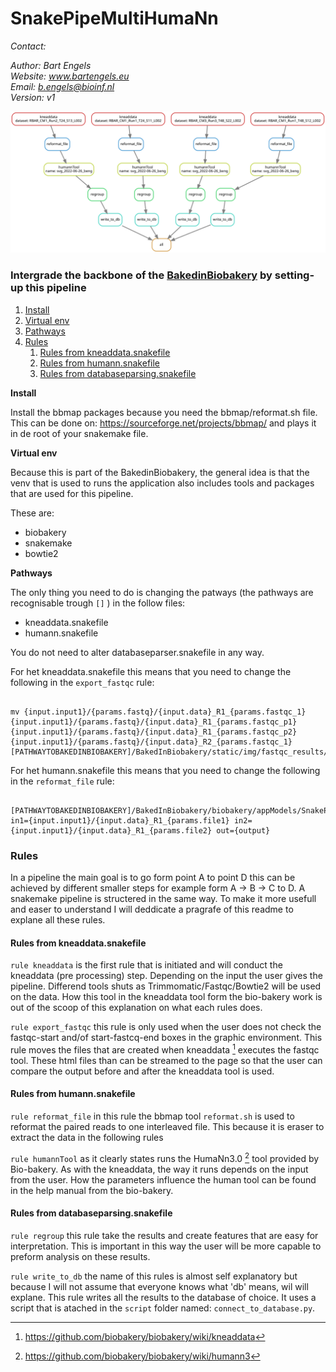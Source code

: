 # SnakePipeMultiHumaNn
*Contact:*

*Author: Bart Engels*
<br>
*Website: www.bartengels.eu*
<br>
*Email: b.engels@bioinf.nl*
<br>
*Version: v1*



![flowchart humenapipe](dag.svg
)

### Intergrade the backbone of the [BakedinBiobakery](https://github.com/GitMasterBart/BakedInBiobakery) by setting-up this pipeline

1. [Install](#install)
2. [Virtual env](#venv)
3. [Pathways](#path)
4. [Rules](#rul)
      1. [Rules from kneaddata.snakefile](#rul1)
      2. [Rules from humann.snakefile](#rul2)
      3. [Rules from databaseparsing.snakefile](#rul3)
     

<a name="install"></a>
**Install** 

Install the bbmap packages because you need the bbmap/reformat.sh file. 
This can be done on: https://sourceforge.net/projects/bbmap/
and plays it in de root of your snakemake file. 

<a name="venv"></a>
**Virtual env**

Because this is part of the BakedinBiobakery, the general idea is that the venv that is used to runs the application also includes tools and packages that are used for this pipeline. 

These are:

* biobakery
* snakemake 
* bowtie2


<a name="path"></a>
**Pathways**


The only thing you need to do is changing the patways (the pathways are recognisable trough `[]` ) in the follow files:
* kneaddata.snakefile
* humann.snakefile

You do not need to alter databaseparser.snakefile in any way. 


For het kneaddata.snakefile this means that you need to change the following in the `export_fastqc` rule:

```shell

mv {input.input1}/{params.fastq}/{input.data}_R1_{params.fastqc_1} {input.input1}/{params.fastq}/{input.data}_R1_{params.fastqc_p1} {input.input1}/{params.fastq}/{input.data}_R1_{params.fastqc_p2} {input.input1}/{params.fastq}/{input.data}_R2_{params.fastqc_1}   [PATHWAYTOBAKEDINBIOBAKERY]/BakedInBiobakery/static/img/fastqc_results/

```

For het humann.snakefile this means that you need to change the following in the `reformat_file` rule:

```shell

[PATHWAYTOBAKEDINBIOBAKERY]/BakedInBiobakery/biobakery/appModels/SnakePipeMultiHumaNn/bbmap/reformat.sh in1={input.input1}/{input.data}_R1_{params.file1} in2={input.input1}/{input.data}_R1_{params.file2} out={output}

```

<a name="rul"></a>
### Rules

In a pipeline the main goal is to go form point A to point D this can be achieved by different smaller steps for example form A -> B -> C to D. A snakemake pipeline is structered in the same way. To make it more usefull and easer to understand I will deddicate a pragrafe of this readme to explane all these rules.

<a name="rul1"></a>
#### Rules from kneaddata.snakefile


`rule kneaddata` is the first rule that is initiated and will conduct the kneaddata (pre processing) step. Depending on the input the user gives the pipeline. Differend tools shuts as Trimmomatic/Fastqc/Bowtie2 will be used on the data. How this tool in the kneaddata tool form the bio-bakery work is out of the scoop of this explanation on what each rules does.


`rule export_fastqc` this rule is only used when the user does not check the fastqc-start and/of start-fastcq-end boxes in the graphic environment. This rule moves the files that are created when kneaddata [^1] executes the fastqc tool. These html files than can be streamed to the page so that the user can compare the output before and after the kneaddata tool is used. 

<a name="rul2"></a>
#### Rules from humann.snakefile

`rule reformat_file` in this rule the bbmap tool `reformat.sh` is used to reformat the paired reads to one interleaved file. This because it is eraser to extract the data in the following rules  

`rule humannTool` as it clearly states runs the HumaNn3.0 [^2] tool provided by Bio-bakery. As with the kneaddata, the way it runs depends on the input from the user. How the parameters influence the human tool can be found in the help manual from the bio-bakery. 

<a name="rul3"></a>
#### Rules from databaseparsing.snakefile

`rule regroup` this rule take the results and create features that are easy for interpretation. This is important in this way the user will be more capable to preform analysis on these results. 


`rule write_to_db` the name of this rules is almost self explanatory but because I will not assume that everyone knows what 'db' means, wil will explane. This rule writes all the results to the database of choice. It uses a script that is atached in the `script` folder named: `connect_to_database.py`.


[^1]: https://github.com/biobakery/biobakery/wiki/kneaddata
[^2]: https://github.com/biobakery/biobakery/wiki/humann3

